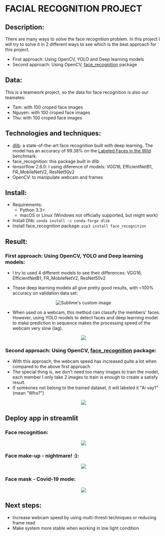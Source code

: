 # FACIAL RECOGNITION PROJECT

## Description:
There are many ways to solve the face recognition problem. In this project I will try to solve it in 2 different ways to see which is the best approach for this project.

- First approach: Using OpenCV, YOLO and Deep learning models
- Second approach: Using OpenCV, [face_recognition](https://github.com/ageitgey/face_recognition) package

## Data:
This is a teamwork project, so the data for face recognition is also our teamates:
- Tam: with 100 croped face images
- Nguyen: with 100 croped face images 
- Thu: with 100 croped face images 

## Technologies and techniques:
- [dlib](http://dlib.net/): a state-of-the-art face recognition built with deep learning. The model has an accuracy of 99.38% on the [Labeled Faces in the Wild](http://vis-www.cs.umass.edu/lfw/) benchmark.
- face_recognition: thís package built in dlib
- tensorflow 2.6.0: I using diference of models: VGG16, EfficientNetB1, FR_MobileNetV2, ResNet50v2
- OpenCV: to manipulate webcam and frames

## Install:
- Requirements:
	- Python 3.3+
	- macOS or Linux (Windows not officially supported, but might work)
- Install Dlib: ```conda install -c conda-forge dlib```
- Install face_recognition package: ```pip3 install face_recognition```


## Result:
### First approach: Using OpenCV, YOLO and Deep learning models:
- I try to used 4 different models to see their differences: VGG16, EfficientNetB1, FR_MobileNetV2, ResNet50v2

- These deep learning models all give pretty good results, with ~100% accuracy on validation data set:

<p align="center">
  <img src="https://user-images.githubusercontent.com/87942072/135186481-ac3b8769-e675-4ede-9d23-dd2a802f2418.png" alt="Sublime's custom image"/>
</p>

- When used on a webcam, this method can classify the members' faces. However, using YOLO models to detect faces and deep learning model to make prediction in sequence makes the processing speed of the webcam very slow (lag).

<p align="center">
  <img src="https://user-images.githubusercontent.com/87942072/135188289-2093d858-3701-4c1d-b208-b24714ce94ed.png"/>
</p>

### Second approach: Using OpenCV, [face_recognition](https://github.com/ageitgey/face_recognition) package:
- With this approach, the webcam speed has increased quite a lot when compared to the above first approach
- The special thing is, we don't need too many images to train the model, each member I only take 2 images to train is enough to create a satisfy result.
- If someones not belong to the trained dataset, it will labeled it "Ai vay?" (mean "Who?")

<p align="center">
  <img src="https://user-images.githubusercontent.com/87942072/135189202-fdb92f97-2098-441e-b4c4-490832639832.jpg"/>
</p>

## Deploy app in streamlit
### Face recognition:

<p align="center">
  <img src="https://user-images.githubusercontent.com/87942072/135189620-85e58ec5-2ae5-4bcc-86ef-af28ae0dc916.png"/>
</p>

### Face make-up - nightmare! :):
<p align="center">
  <img src="https://user-images.githubusercontent.com/87942072/135189932-e8e04c4f-60e5-43c6-bec0-43caf5de9769.png"/>
</p>

### Face mask - Covid-19 mode:
<p align="center">
  <img src="https://user-images.githubusercontent.com/87942072/135190144-76ad6048-d3aa-450b-88f8-3dcb65815e7d.png"/>
</p>

## Next steps:
- Increase webcam speed by using multi-thresh techniques or reducing frame read
- Make system more stable when working in low light condition





